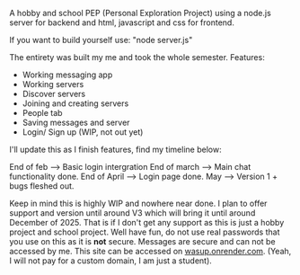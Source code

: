 A hobby and school PEP (Personal Exploration Project) using a node.js server for backend and html, javascript and css for frontend. 

If you want to build yourself use:
"node server.js" 

The entirety was built my me and took the whole semester.
Features:
- Working messaging app
- Working servers
- Discover servers
- Joining and creating servers
- People tab
- Saving messages and server
- Login/ Sign up (WIP, not out yet)

I'll update this as I finish features, find my timeline below:

End of feb --> Basic login intergration
End of march --> Main chat functionality done.
End of April --> Login page done.
May --> Version 1 + bugs fleshed out.

Keep in mind this is highly WIP and nowhere near done. I plan to offer support and version until around V3 which will bring it until around December of 2025. 
That is if I don't get any support as this is just a hobby project and school project.
Well have fun, do not use real passwords that you use on this as it is **not** secure. Messages are secure and can not be accessed by me. 
This site can be accessed on [wasup.onrender.com](url).
(Yeah, I will not pay for a custom domain, I am just a student).
